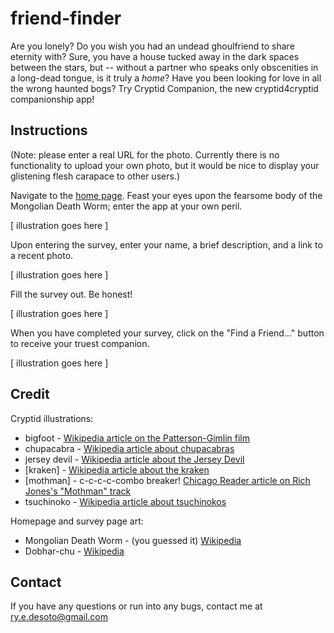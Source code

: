 # friend-finder

Are you lonely? Do you wish you had an undead ghoulfriend to share eternity with? Sure, you have a house tucked away in the dark spaces between the stars, but -- without a partner who speaks only obscenities in a long-dead tongue, is it truly a _home_? Have you been looking for love in all the wrong haunted bogs? Try Cryptid Companion, the new cryptid4cryptid companionship app!

## Instructions

(Note: please enter a real URL for the photo. Currently there is no functionality to upload your own photo, but it would be nice to display your glistening flesh carapace to other users.)

Navigate to the [home page](https://best-cryptid-friend-finder.herokuapp.com/). Feast your eyes upon the fearsome body of the Mongolian Death Worm; enter the app at your own peril.

[ illustration goes here ]

Upon entering the survey, enter your name, a brief description, and a link to a recent photo.

[ illustration goes here ]

Fill the survey out. Be honest!

[ illustration goes here ]

When you have completed your survey, click on the "Find a Friend..." button to receive your truest companion.

[ illustration goes here ]

## Credit

Cryptid illustrations:

- bigfoot - [Wikipedia article on the Patterson-Gimlin film](https://en.wikipedia.org/wiki/Patterson%E2%80%93Gimlin_film)
- chupacabra - [Wikipedia article about chupacabras](https://en.wikipedia.org/wiki/Chupacabra)
- jersey devil - [Wikipedia article about the Jersey Devil](https://en.wikipedia.org/wiki/Jersey_Devil)
- [kraken] - [Wikipedia article about the kraken](https://en.wikipedia.org/wiki/Kraken)
- [mothman] - c-c-c-c-combo breaker! [Chicago Reader article on Rich Jones's "Mothman" track](https://www.chicagoreader.com/chicago/rich-jones-mothman-moth-man-bat-creature-rap/Content?oid=33074997)
- tsuchinoko - [Wikipedia article about tsuchinokos](https://en.wikipedia.org/wiki/Tsuchinoko)

Homepage and survey page art:

- Mongolian Death Worm - (you guessed it) [Wikipedia](https://en.wikipedia.org/wiki/Mongolian_death_worm)
- Dobhar-chu - [Wikipedia](https://en.wikipedia.org/wiki/Dobhar-ch%C3%BA)

## Contact

If you have any questions or run into any bugs, contact me at ry.e.desoto@gmail.com
